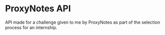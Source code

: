 # ProxyNotes API

API made for a challenge given to me by ProxyNotes as part of the selection process for an internship.